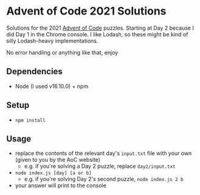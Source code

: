 # Advent of Code 2021 Solutions

Solutions for the 2021 [Advent of Code](adventofcode.com) puzzles. Starting at Day 2 because I did Day 1 in the Chrome console. I like Lodash, so these might be kind of silly Lodash-heavy implementations.

No error handling or anything like that, enjoy

## Dependencies

- Node (I used v16.10.0) + npm

## Setup

- `npm install`

## Usage

- replace the contents of the relevant day's `input.txt` file with your own (given to you by the AoC website)
    - e.g. if you're solving a Day 2 puzzle, replace `day2/input.txt`
- `node index.js [day] [a or b]`
    - e.g. if you're solving Day 2's second puzzle, `node index.js 2 b`
- your answer will print to the console